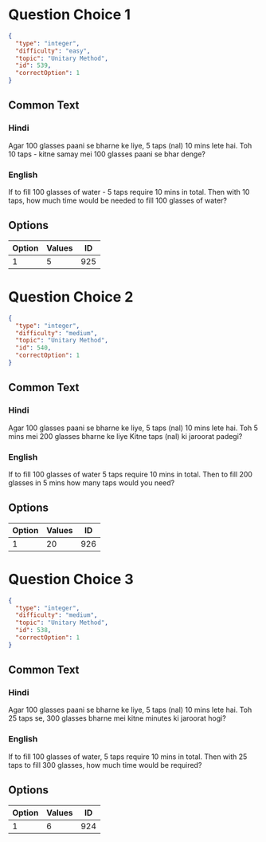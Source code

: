 
# Question Choice 1
```json
{
  "type": "integer",
  "difficulty": "easy",
  "topic": "Unitary Method",
  "id": 539,
  "correctOption": 1
}
```

## Common Text

### Hindi
Agar 100 glasses paani se bharne ke liye, 5 taps (nal) 10 mins lete hai. Toh 10 taps - kitne samay mei 100 glasses paani se bhar denge?


### English
If to fill 100 glasses of water - 5 taps require 10 mins in total. Then with 10 taps, how much time would be needed to fill 100 glasses of water?


## Options
| Option | Values | ID |
|:---|:---|:---:|
| 1 | 5 | 925 |

# Question Choice 2
```json
{
  "type": "integer",
  "difficulty": "medium",
  "topic": "Unitary Method",
  "id": 540,
  "correctOption": 1
}
```

## Common Text

### Hindi
Agar 100 glasses paani se bharne ke liye, 5 taps (nal) 10 mins lete hai. Toh 5 mins mei 200 glasses bharne ke liye Kitne taps (nal) ki jaroorat padegi?


### English
If to fill 100 glasses of water 5 taps require 10 mins in total. Then to fill 200 glasses in 5 mins how many taps would you need?


## Options
| Option | Values | ID |
|:---|:---|:---:|
| 1 | 20 | 926 |

# Question Choice 3
```json
{
  "type": "integer",
  "difficulty": "medium",
  "topic": "Unitary Method",
  "id": 538,
  "correctOption": 1
}
```

## Common Text

### Hindi
Agar 100 glasses paani se bharne ke liye, 5 taps (nal) 10 mins lete hai. Toh 25 taps se, 300 glasses bharne mei kitne minutes ki jaroorat hogi?


### English
If to fill 100 glasses of water, 5 taps require 10 mins in total. Then with 25 taps to fill 300 glasses, how much time would be required?


## Options
| Option | Values | ID |
|:---|:---|:---:|
| 1 | 6 | 924 |
